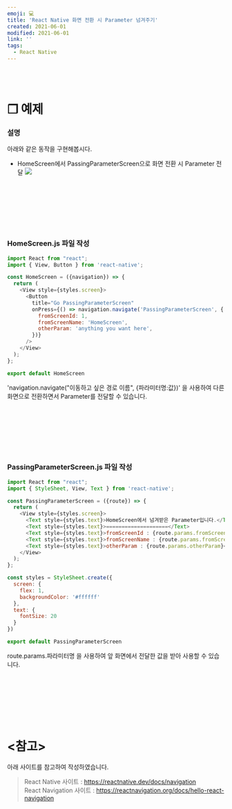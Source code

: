 ```yaml
---
emoji: 💻
title: 'React Native 화면 전환 시 Parameter 넘겨주기'
created: 2021-06-01
modified: 2021-06-01
link: ''
tags:
  - React Native
---
```

<br></br>




# **❐ 예제**
### 설명
아래와 같은 동작을 구현해봅시다.
- HomeScreen에서 PassingParameterScreen으로 화면 전환 시 Parameter 전달
![](/assets/react-native-passing-parameter.png)
<br></br><br></br><br></br><br></br>





### HomeScreen.js 파일 작성
```javascript
import React from "react";
import { View, Button } from 'react-native';

const HomeScreen = ({navigation}) => {  
  return (
    <View style={styles.screen}>
      <Button
        title="Go PassingParameterScreen"
        onPress={() => navigation.navigate('PassingParameterScreen', {
          fromScreenId: 1,
          fromScreenName: 'HomeScreen',
          otherParam: 'anything you want here',
        })}
      />  
    </View>
  );
};

export default HomeScreen
```
'<Box>navigation.navigate("이동하고 싶은 경로 이름", {파라미터명:값})</Box>' 을 사용하여 다른 화면으로 전환하면서 Parameter를 전달할 수 있습니다.
<br></br><br></br><br></br><br></br>





### PassingParameterScreen.js 파일 작성
```javascript
import React from "react";
import { StyleSheet, View, Text } from 'react-native';

const PassingParameterScreen = ({route}) => {
  return (
    <View style={styles.screen}>
      <Text style={styles.text}>HomeScreen에서 넘겨받은 Parameter입니다.</Text>
      <Text style={styles.text}>====================</Text>
      <Text style={styles.text}>fromScreenId : {route.params.fromScreenId}</Text>
      <Text style={styles.text}>fromScreenName : {route.params.fromScreenName}</Text>
      <Text style={styles.text}>otherParam : {route.params.otherParam}</Text>
    </View>
  );
};

const styles = StyleSheet.create({
  screen: {
    flex: 1,
    backgroundColor: '#ffffff'
  },
  text: {
    fontSize: 20
  }
})

export default PassingParameterScreen
```
<Box>route.params.파라미터명</Box> 을 사용하여 앞 화면에서 전달한 값을 받아 사용할 수 있습니다.
<br></br><br></br><br></br><br></br>





# **<참고>**
아래 사이트를 참고하여 작성하였습니다.
> React Native 사이트 : https://reactnative.dev/docs/navigation  
> React Navigation 사이트 : https://reactnavigation.org/docs/hello-react-navigation

<br></br><br></br>